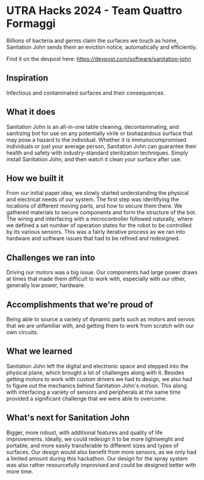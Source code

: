 # UTRA Hacks 2024 - Team Quattro Formaggi
Billions of bacteria and germs claim the surfaces we touch as home, Sanitation John sends them an eviction notice, automatically and efficiently.

Find it on the devpost here: https://devpost.com/software/sanitation-john

## Inspiration
Infectious and contaminated surfaces and their consequences.

## What it does
Sanitation John is an all-in-one table cleaning, decontaminating, and sanitizing bot for use on any potentially virile or biohazardous surface that may pose a hazard to the individual. Whether it is immunocompromised individuals or just your average person, Sanitation John can guarantee their health and safety with industry-standard sterilization techniques. Simply install Sanitation John, and then watch it clean your surface after use.

## How we built it
From our initial paper idea, we slowly started understanding the physical and electrical needs of our system. The first step was identifying the locations of different moving parts, and how to secure them there. We gathered materials to secure components and form the structure of the bot. The wiring and interfacing with a microcontroller followed naturally, where we defined a set number of operation states for the robot to be controlled by its various sensors. This was a fairly iterative process as we ran into hardware and software issues that had to be refined and redesigned.

## Challenges we ran into
Driving our motors was a big issue. Our components had large power draws at times that made them difficult to work with, especially with our other, generally low power, hardware.

## Accomplishments that we're proud of
Being able to source a variety of dynamic parts such as motors and servos that we are unfamiliar with, and getting them to work from scratch with our own circuits.

## What we learned
Sanitation John left the digital and electronic space and stepped into the physical plane, which brought a lot of challenges along with it. Besides getting motors to work with custom drivers we had to design, we also had to figure out the mechanics behind Sanitation John's motion. This along with interfacing a variety of sensors and peripherals at the same time provided a significant challenge that we were able to overcome.

## What's next for Sanitation John
Bigger, more robust, with additional features and quality of life improvements. Ideally, we could redesign it to be more lightweight and portable, and more easily transferable to different sizes and types of surfaces. Our design would also benefit from more sensors, as we only had a limited amount during this hackathon. Our design for the spray system was also rather resourcefully improvised and could be designed better with more time.

